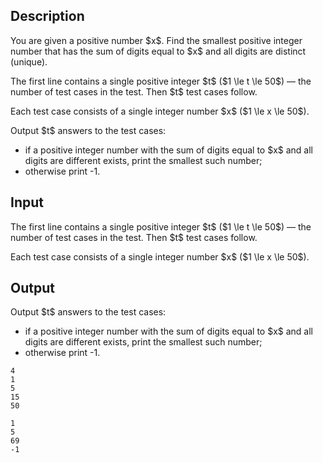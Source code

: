 ## Description

<div><p>You are given a positive number $x$. Find the smallest positive integer number that has the sum of digits equal to $x$ and all digits are <span class="tex-font-style-bf">distinct</span> (unique).</p></div><div class="input-specification"><p>The first line contains a single positive integer $t$ ($1 \le t \le 50$)&nbsp;— the number of test cases in the test. Then $t$ test cases follow.</p><p>Each test case consists of a single integer number $x$ ($1 \le x \le 50$).</p></div><div class="output-specification"><p>Output $t$ answers to the test cases:</p><ul> <li> if a positive integer number with the sum of digits equal to $x$ and all digits are different exists, print the smallest such number; </li><li> otherwise print <span class="tex-font-style-tt">-1</span>. </li></ul></div>

## Input

<p>The first line contains a single positive integer $t$ ($1 \le t \le 50$)&nbsp;— the number of test cases in the test. Then $t$ test cases follow.</p><p>Each test case consists of a single integer number $x$ ($1 \le x \le 50$).</p>

## Output

<p>Output $t$ answers to the test cases:</p><ul> <li> if a positive integer number with the sum of digits equal to $x$ and all digits are different exists, print the smallest such number; </li><li> otherwise print <span class="tex-font-style-tt">-1</span>. </li></ul>





```input1
4
1
5
15
50
```




```output1
1
5
69
-1
```


